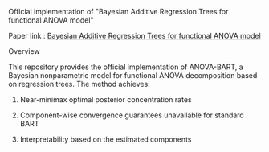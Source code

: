 Official implementation of "Bayesian Additive Regression Trees for functional ANOVA model"

Paper link : [Bayesian Additive Regression Trees for functional ANOVA model](https://arxiv.org/pdf/2509.03317)

Overview

This repository provides the official implementation of ANOVA-BART, a Bayesian nonparametric model for functional ANOVA decomposition based on regression trees.
The method achieves:

  1. Near-minimax optimal posterior concentration rates
  
  2. Component-wise convergence guarantees unavailable for standard BART
  
  3. Interpretability based on the estimated components
